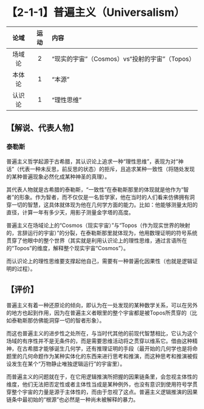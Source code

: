 # 【2-1-1】普遍主义（Universalism）

|  论域  | 运动 | 内容                                          |
| :----: | :--: | :-------------------------------------------- |
| 场域论 |  2   | “现实的宇宙”（Cosmos）vs“投射的宇宙”（Topos） |
| 本体论 |  1   | “本源”                                        |
| 认识论 |  1   | “理性思维”                                    |

## 【解说、代表人物】

### 泰勒斯

普遍主义哲学起源于古希腊，其认识论上追求一种“理性思维”，表现为对“神话”（代表一种未反思，前反思的状态）的拒斥，且追求某种一致性（将随处发现的某种普遍现象必然化成某种神圣的真理）。

其代表人物就是古希腊的泰勒斯，“一致性”在泰勒斯那里的体现就是他作为“智者”的形象。作为智者，而不仅仅是一名哲学家，他在当时的人们看来仿佛拥有洞穿一切的智慧，这具体就体现为他在几何学方面的能力。比如：他能够测量太阳的直径，计算一年有多少天，用影子测量金字塔的高度。

普遍主义在场域论上的“Cosmos（现实宇宙）”与“Topos（作为现实世界的映射的，言辞运行的宇宙）”的分裂，在泰勒斯那里就体现为，他用数理证明的符号系统贯穿了他眼中的整个世界（其实就是利用认识论上的理性思维，通过言语所在的“Topos”的维度，解释整个现实宇宙“Cosmos”）。

而认识论上的理性思维要支撑起他自己，需要有一种普遍化因果性（也就是逻辑证明的过程）。

## 【评价】

普遍主义有着一种还原论的倾向，即认为在一处发现的某种数学关系，可以在另外的地方也起到作用，因为在普遍主义者眼里的整个宇宙都是被Topos所贯穿的（比如泰勒斯那仿佛能洞穿一切的智者形象）。

而这也普遍主义的进步性之处所在，与当时代其他的前现代智慧相比，它认为这个场域的有序性并不是无条件的，而是需要思维活动将之贯穿以维系它。借由这种精神，在古希腊才能够诞生几何学，还有推理证明的手段（最开始的几何学也是将命题里的几何命题作为某种实体化的东西来进行思考和推演，而这种思考和推演被假设发生在某个“万物静止唯独逻辑运行”的宇宙里）。

而普遍主义的问题就在于，在它用逻辑推演所把握的因果链条里，会忽视主体性的维度，他们无法把否定性或者主体性当成是某种例外，也没有意识到使用符号学贯穿整个宇宙的力量是源于主体性的，而由于忽视了这点。普遍主义逻辑推演的因果链条中最初始的“根源”也必然是一种尚未被解释的暴力。

